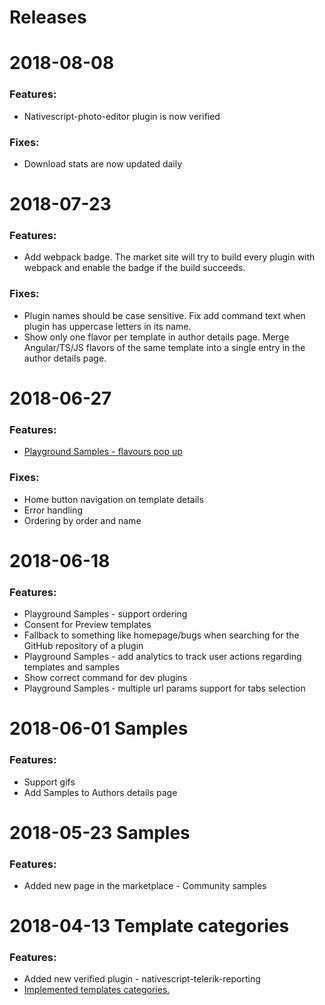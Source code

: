 # Releases

# 2018-08-08 

  ### Features:
  - Nativescript-photo-editor plugin is now verified
  
  ### Fixes:
  - Download stats are now updated daily

# 2018-07-23 

  ### Features:
  - Add webpack badge. The market site will try to build every plugin with webpack and enable the badge if the build succeeds.
  
  ### Fixes:
  - Plugin names should be case sensitive. Fix add command text when plugin has uppercase letters in its name.
  - Show only one flavor per template in author details page. Merge Angular/TS/JS flavors of the same template into a single
  entry in the author details page.


# 2018-06-27 

  ### Features:
  -  [Playground Samples - flavours pop up](https://github.com/NativeScript/marketplace-feedback/issues/132)
 
  ### Fixes:
  - Home button navigation on template details
  - Error handling
  - Ordering by order and name

# 2018-06-18 

  ### Features:
 -  Playground Samples - support ordering
 -  Consent for Preview templates
 -  Fallback to something like homepage/bugs when searching for the GitHub repository of a plugin
 -  Playground Samples - add analytics to track user actions regarding templates and samples
 -  Show correct command for dev plugins
 -  Playground Samples - multiple url params support for tabs selection

# 2018-06-01 Samples

  ### Features:
 -  Support gifs
 -  Add Samples to Authors details page 

# 2018-05-23 Samples

  ### Features:
 -  Added new page in the marketplace - Community samples



# 2018-04-13 Template categories

  ### Features:
 -  Added new verified plugin - nativescript-telerik-reporting 
 - [Implemented templates categories.](https://github.com/NativeScript/marketplace-feedback/issues/107)
